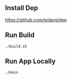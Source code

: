 ## Install Dep

https://github.com/golang/dep

## Run Build
```],nlnk
./build.sh
```

## Run App Locally
```
./main
```
